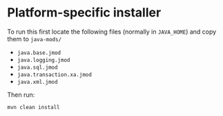 Platform-specific installer
===========================

To run this first locate the following files
(normally in `JAVA_HOME`) and copy them to `java-mods/`

* `java.base.jmod`
* `java.logging.jmod`
* `java.sql.jmod`
* `java.transaction.xa.jmod`
* `java.xml.jmod`

Then run:

    mvn clean install
